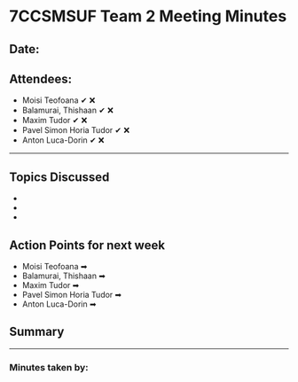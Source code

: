 # 7CCSMSUF Team 2 Meeting Minutes

## Date: 
## Attendees:
- Moisi Teofoana ✔ ❌
- Balamurai, Thishaan ✔ ❌
- Maxim Tudor ✔ ❌ 
- Pavel Simon Horia Tudor ✔ ❌
- Anton Luca-Dorin ✔ ❌

---

## Topics Discussed
-
-
-

## Action Points for next week
- Moisi Teofoana ➡
- Balamurai, Thishaan ➡
- Maxim Tudor ➡ 
- Pavel Simon Horia Tudor ➡ 
- Anton Luca-Dorin ➡

## Summary



 
---
### Minutes taken by:
